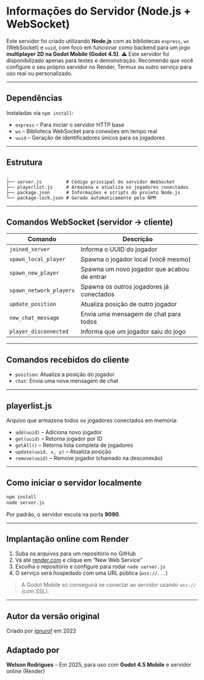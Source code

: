 # Informações do Servidor (Node.js + WebSocket)

Este servidor foi criado utilizando **Node.js** com as bibliotecas `express`, `ws` (WebSocket) e `uuid`, com foco em funcionar como backend para um jogo **multiplayer 2D na Godot Mobile (Godot 4.5)**.
⚠️ Este servidor foi disponibilizado apenas para testes e demonstração. Recomendo que você configure o seu próprio servidor no Render, Termux ou outro serviço para uso real ou personalizado.

---

## Dependências

Instaladas via `npm install`:

* `express` – Para iniciar o servidor HTTP base
* `ws` – Biblioteca WebSocket para conexões em tempo real
* `uuid` – Geração de identificadores únicos para os jogadores

---

## Estrutura

```
.
├── server.js         # Código principal do servidor WebSocket
├── playerlist.js     # Armazena e atualiza os jogadores conectados
├── package.json      # Informações e scripts do projeto Node.js
└── package-lock.json # Gerado automaticamente pelo NPM
```

---

## Comandos WebSocket (servidor → cliente)

| Comando                 | Descrição                                   |
| ----------------------- | ------------------------------------------- |
| `joined_server`         | Informa o UUID do jogador                   |
| `spawn_local_player`    | Spawna o jogador local (você mesmo)         |
| `spawn_new_player`      | Spawna um novo jogador que acabou de entrar |
| `spawn_network_players` | Spawna os outros jogadores já conectados    |
| `update_position`       | Atualiza posição de outro jogador           |
| `new_chat_message`      | Envia uma mensagem de chat para todos       |
| `player_disconnected`   | Informa que um jogador saiu do jogo         |

---

## Comandos recebidos do cliente

* `position`: Atualiza a posição do jogador
* `chat`: Envia uma nova mensagem de chat

---

## playerlist.js

Arquivo que armazena todos os jogadores conectados em memória:

* `add(uuid)` – Adiciona novo jogador
* `get(uuid)` – Retorna jogador por ID
* `getAll()` – Retorna lista completa de jogadores
* `update(uuid, x, y)` – Atualiza posição
* `remove(uuid)` – Remove jogador (chamado na desconexão)

---

## Como iniciar o servidor localmente

```bash
npm install
node server.js
```

Por padrão, o servidor escuta na porta **9090**.

---

## Implantação online com Render

1. Suba os arquivos para um repositório no GitHub
2. Vá até [render.com](https://render.com) e clique em “New Web Service”
3. Escolha o repositório e configure para rodar `node server.js`
4. O serviço será hospedado com uma URL pública (`wss://...`)

> A Godot Mobile só conseguirá se conectar ao servidor usando `wss://` (com SSL).

---

## Autor da versão original

Criado por [ignurof](https://github.com/ignurof) em 2022

## Adaptado por

**Welson Rodrigues** – Em 2025, para uso com **Godot 4.5 Mobile** e servidor online (Render)
